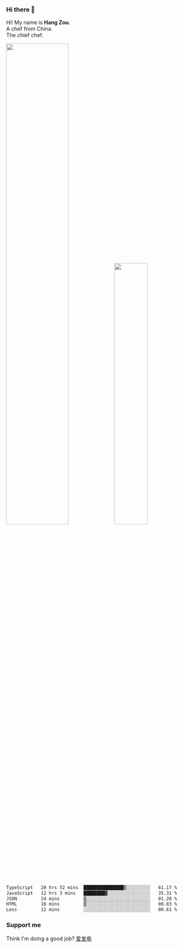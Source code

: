 ### Hi there 👋

Hi! My name is **Hang Zou**.  
A chef from China.  
The chief chef.

<img align="" width="57.5%" src="https://github-readme-stats.vercel.app/api?username=zouhangwithsweet&hide_title=true&hide_border=true&show_icons=true&include_all_commits=true&line_height=21" /><img align="" width="42.4%" src="https://github-readme-stats.vercel.app/api/top-langs/?username=zouhangwithsweet&hide_title=true&hide_border=true&layout=compact" />

<!--START_SECTION:waka-->

```txt
TypeScript   20 hrs 52 mins  ███████████████▒░░░░░░░░░   61.17 %
JavaScript   12 hrs 3 mins   ████████▓░░░░░░░░░░░░░░░░   35.31 %
JSON         24 mins         ▒░░░░░░░░░░░░░░░░░░░░░░░░   01.20 %
HTML         16 mins         ▒░░░░░░░░░░░░░░░░░░░░░░░░   00.83 %
Less         12 mins         ░░░░░░░░░░░░░░░░░░░░░░░░░   00.61 %
```

<!--END_SECTION:waka-->

### Support me

Think I'm doing a good job? [爱发电](https://afdian.net/@zouhangsweet)
